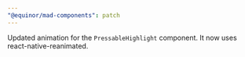 ```yaml
---
"@equinor/mad-components": patch
---
```


Updated animation for the `PressableHighlight` component. It now uses react-native-reanimated.
